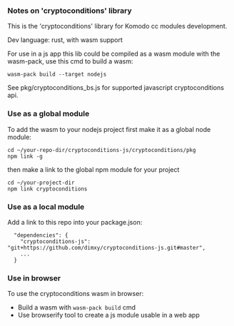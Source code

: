 ### Notes on 'cryptoconditions' library

This is the 'cryptoconditions' library for Komodo cc modules development.

Dev language: rust, with wasm support

For use in a js app this lib could be compiled as a wasm module with the wasm-pack, use this cmd to build a wasm:

`wasm-pack build --target nodejs`

See pkg/cryptoconditions_bs.js for supported javascript cryptoconditions api.

### Use as a global module
To add the wasm to your nodejs project first make it as a global node module:
```
cd ~/your-repo-dir/cryptoconditions-js/cryptoconditions/pkg
npm link -g
```
then make a link to the global npm module for your project
```
cd ~/your-project-dir
npm link cryptoconditions
```

### Use as a local module
Add a link to this repo into your package.json:
```
  "dependencies": {
    "cryptoconditions-js": "git+https://github.com/dimxy/cryptoconditions-js.git#master",
    ...
  }
```

### Use in browser
To use the cryptoconditions wasm in browser:

* Build a wasm with `wasm-pack build` cmd
* Use browserify tool to create a js module usable in a web app

